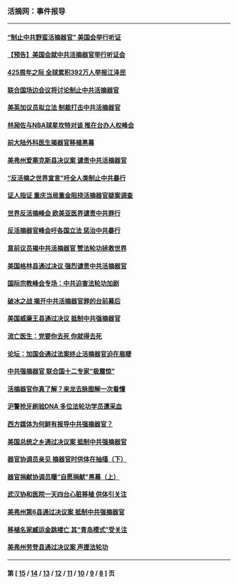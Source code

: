 ### 活摘网：事件报导
---
#### [“制止中共野蛮活摘器官” 美国会举行听证](../../pages/nf5877/n13735831.md?05190430) 
#### [【预告】美国会就中共活摘器官举行听证会](../../pages/nf5877/n13732843.md?05190430) 
#### [425周年之际 全球累积392万人举报江泽民](../../pages/nf5877/n13719232.md?05190430) 
#### [联合国场边会议将讨论制止中共活摘器官](../../pages/nf5877/n13656361.md?05190430) 
#### [美英加议员拟立法 制裁打击中共活摘器官](../../pages/nf5877/n13430251.md?05190430) 
#### [林昶佐与NBA球星坎特对谈 推在台办人权峰会](../../pages/nf5877/n13414467.md?05190430) 
#### [前大陆外科医生揭器官移植黑幕](../../pages/nf5877/n13401416.md?05190430) 
#### [美弗州爱塞克斯县决议案 谴责中共活摘器官](../../pages/nf5877/n13320919.md?05190430) 
#### [“反活摘之世界宣言”吁全人类制止中共暴行](../../pages/nf5877/n13259730.md?05190430) 
#### [证人指证 重庆当局重金阻挠活摘器官疑案调查](../../pages/nf5877/n13259127.md?05190430) 
#### [世界反活摘峰会 欧美亚医界谴责中共罪行](../../pages/nf5877/n13253550.md?05190430) 
#### [反活摘器官峰会吁各国立法 惩治中共暴行](../../pages/nf5877/n13245052.md?05190430) 
#### [意前议员揭中共活摘器官 赞法轮功拯救世界](../../pages/nf5877/n13203445.md?05190430) 
#### [美国格林县通过决议 强烈谴责中共活摘器官](../../pages/nf5877/n13119367.md?05190430) 
#### [国际宗教峰会专场：中共迫害法轮功加剧](../../pages/nf5877/n13088279.md?05190430) 
#### [破冰之战 揭开中共活摘器官罪的台前幕后](../../pages/nf5877/n13082457.md?05190430) 
#### [美国威廉王县通过决议 抵制中共强摘器官](../../pages/nf5877/n13056521.md?05190430) 
#### [流亡医生：党要你去死 你就得去死](../../pages/nf5877/n13052835.md?05190430) 
#### [论坛：加国会通过法案终止活摘器官迫在眉睫](../../pages/nf5877/n13029839.md?05190430) 
#### [中共强摘器官 联合国十二专家“极震惊”](../../pages/nf5877/n13024313.md?05190430) 
#### [活摘器官你真了解？来龙去脉图解一次看懂](../../pages/nf5877/n13013820.md?05190430) 
#### [沪警抢牙刷验DNA 多位法轮功学员遭采血](../../pages/nf5877/n12969218.md?05190430) 
#### [西方媒体为何鲜有报导中共强摘器官？](../../pages/nf5877/n12932034.md?05190430) 
#### [美国总统之乡通过决议案 抵制中共强摘器官](../../pages/nf5877/n12908242.md?05190430) 
#### [器官协调员亲见 摘器官时供体在抽搐（下）](../../pages/nf5877/n12898622.md?05190430) 
#### [器官捐献协调员曝“自愿捐献”黑幕（上）](../../pages/nf5877/n12878830.md?05190430) 
#### [武汉协和医院一天四台心脏移植 供体引关注](../../pages/nf5877/n12863175.md?05190430) 
#### [美弗州第6县通过决议案 抵制中共强摘器官](../../pages/nf5877/n12805218.md?05190430) 
#### [移植名家臧运金跳楼亡 其“青岛模式”受关注](../../pages/nf5877/n12803746.md?05190430) 
#### [美弗州劳登县通过决议案 声援法轮功](../../pages/nf5877/n12785715.md?05190430) 

---
#### 第 [ [15](./15.md?05190430) / [14](./14.md?05190430) / [13](./13.md?05190430) / [12](./12.md?05190430) / [11](./11.md?05190430) / [10](./10.md?05190430) / [9](./9.md?05190430) / [8](./8.md?05190430) ] 页
